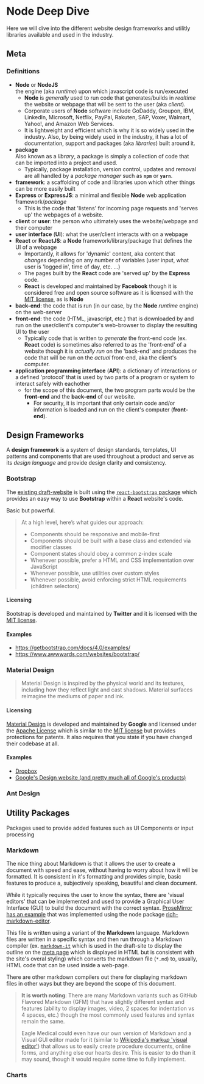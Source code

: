 # Node Deep Dive
Here we will dive into the different website design frameworks and utilitly libraries available and used in the industry.


## Meta
### Definitions
* **Node** or **NodeJS**<br/>the engine (aka *runtime*) upon which javascript code is run/executed
    * **Node** is *generally* used to run code that generates/builds in *realtime* the website or webpage that will be sent to the user (aka *client*).
    * Corporate users of **Node** software include GoDaddy, Groupon, IBM, LinkedIn, Microsoft, Netflix, PayPal, Rakuten, SAP, Voxer, Walmart, Yahoo!, and Amazon Web Services.
    * It is lightweight and efficient which is why it is so widely used in the industry. Also, by being widely used in the industry, it has a lot of documentation, support and packages (aka *libraries*) built around it.
* **package**<br/>Also known as a *library*, a package is simply a collection of code that can be imported into a project and used.
    * Typically, package installation, version control, updates and removal are all handled by a *package manager* such as **`npm`** or **`yarn`**.
* **framework**: a scaffolding of code and libraries upon which other things can be more easily built
* **Express** or **ExpressJS**: a minimal and flexible **Node** web application framework/*package* 
    * This is the code that 'listens' for incoming page requests and 'serves up' the webpages of a website.
* **client** or **user**: the person who ultimately uses the website/webpage and their computer
* **user interface** (**UI**): what the user/client interacts with on a webpage
* **React** or **ReactJS**: a **Node** framework/library/package that defines the UI of a webpage
    * Importantly, it allows for 'dynamic' content, aka content that *changes* depending on any number of variables (user input, what user is 'logged in', time of day, etc. ...)
    * The pages built by the **React** code are 'served up' by the **Express** code.
    * **React** is developed and maintained by **Facebook** though it is considered free and open source software as it is licensed with the [MIT license](https://en.wikipedia.org/wiki/MIT_License), as is **Node**
* **back-end**: the code that is run (in our case, by the **Node** *runtime* engine) on the web-server 
* **front-end**: the code (HTML, javascript, etc.) that is downloaded by and run on the user/client's computer's web-browser to display the resulting UI to the user
    * Typically code that is written to *generate* the front-end code (ex. **React** code) is sometimes also referred to as the 'front-end' of a website though it is *actually run* on the 'back-end' and produces the code that will be run on the *actual* front-end, aka the client's computer.
* **application programming interface** (**API**): a dictionary of interactions or a defined 'protocol' that is used by two parts of a program or system to interact safely with eachother
    * for the scope of this document, the two program parts would be the **front-end** and the **back-end** of our website.
        * For security, it is important that only certain code and/or information is loaded and run on the client's computer (**front-end**).


## Design Frameworks
A **design framework** is a system of design standards, templates, UI patterns and components that are used throughout a product and serve as its *design language* and provide design clarity and consistency.


### Bootstrap
The [existing draft-website](em-web-deployed.herokuapp.com) is built using the [`react-bootstrap` package](https://www.npmjs.com/package/react-bootstrap) which provides an easy way to use **Bootstrap** within a **React** website's code.

Basic but powerful.
>At a high level, here’s what guides our approach:
>* Components should be responsive and mobile-first
>* Components should be built with a base class and extended via modifier classes
>* Component states should obey a common z-index scale
>* Whenever possible, prefer a HTML and CSS implementation over JavaScript
>* Whenever possible, use utilities over custom styles
>* Whenever possible, avoid enforcing strict HTML requirements (children selectors)

#### Licensing
Bootstrap is developed and maintained by **Twitter** and it is licensed with the [MIT license](https://en.wikipedia.org/wiki/MIT_License).

#### Examples
* https://getbootstrap.com/docs/4.0/examples/
* https://www.awwwards.com/websites/bootstrap/


### Material Design
>Material Design is inspired by the physical world and its textures, including how they reflect light and cast shadows. Material surfaces reimagine the mediums of paper and ink.

#### Licensing
[Material Design](https://material.io/design) is developed and maintained by **Google** and licensed under the [Apache License](https://en.wikipedia.org/wiki/Apache_License) which is similar to the [MIT license](https://en.wikipedia.org/wiki/MIT_License) but provides protections for patents. It also requires that you state if you have changed their codebase at all.

#### Examples
* [Dropbox](https://www.dropbox.com/business/)
* [Google's Design website (and pretty much all of Google's products)](https://design.google/)


### Ant Design


## Utility Packages
Packages used to provide added features such as UI Components or input processing


### Markdown
The nice thing about Markdown is that it allows the user to create a document with speed and ease, without having to worry about how it will be formatted. It is consistent in it's formatting and provides simple, basic features to produce a, subjectively speaking, beautiful and clean document.

While it typically requires the user to know the syntax, there are 'visual editors' that can be implemented and used to provide a Graphical User Interface (GUI) to build the document with the correct syntax. [ProseMirror has an example](https://prosemirror.net/) that was implemented using the node package [rich-markdown-editor](https://www.npmjs.com/package/rich-markdown-editor).

This file is written using a variant of the **Markdown** language.
Markdown files are written in a specific syntax and then run through a Markdown compiler (ex. [`markdown-it`](https://www.npmjs.com/package/markdown-it) which is used in the draft-site to display the outline on the [meta page](https://em-web-deployed.herokuapp.com/meta) which is displayed in HTML but is consistent with the site's overal styling) which converts the markdown file (`*.md`) to, usually, HTML code that can be used inside a web-page.

There are other markdown compilers out there for displaying markdown files in other ways but they are beyond the scope of this document.

> **It is worth noting**: There are many Markdown variants such as GitHub Flavored Markdown (GFM) that have slightly different syntax and features (ability to display images, video, 2 spaces for indentation vs 4 spaces, etc.) though the most commonly used features and syntax remain the same.
>
> Eagle Medical could even have our own version of Markdown and a Visual GUI editor made for it (similar to [Wikipedia's mark*up* 'visual editor'](https://en.wikipedia.org/wiki/Wikipedia:VisualEditor)) that allows us to easily create procedure documents, online forms, and anything else our hearts desire. This is easier to do than it may sound, though it would require some time to fully implement.


### Charts

